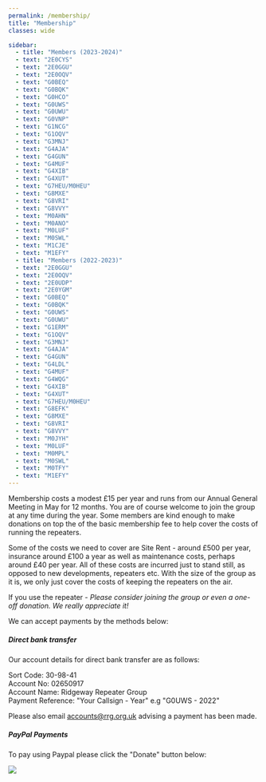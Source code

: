 ```yaml
---
permalink: /membership/
title: "Membership"
classes: wide

sidebar:
  - title: "Members (2023-2024)"
  - text: "2E0CYS"
  - text: "2E0GGU"
  - text: "2E0OQV"
  - text: "G0BEQ"
  - text: "G0BQK"
  - text: "G0HCO"
  - text: "G0UWS"
  - text: "G0UWU"
  - text: "G0VNP"
  - text: "G1NCG"
  - text: "G1OQV"
  - text: "G3MNJ"
  - text: "G4AJA"
  - text: "G4GUN"
  - text: "G4MUF"
  - text: "G4XIB"
  - text: "G4XUT"
  - text: "G7HEU/M0HEU"
  - text: "G8MXE"
  - text: "G8VRI"
  - text: "G8VVY"
  - text: "M0AHN"
  - text: "M0ANO"
  - text: "M0LUF"
  - text: "M0SWL"
  - text: "M1CJE"
  - text: "M1EFY"
  - title: "Members (2022-2023)"
  - text: "2E0GGU"
  - text: "2E0OQV"
  - text: "2E0UDP"
  - text: "2E0YGM"
  - text: "G0BEQ"
  - text: "G0BQK"
  - text: "G0UWS"
  - text: "G0UWU"
  - text: "G1ERM"
  - text: "G1OQV"
  - text: "G3MNJ"
  - text: "G4AJA"
  - text: "G4GUN"
  - text: "G4LDL"
  - text: "G4MUF"
  - text: "G4WQG"
  - text: "G4XIB"
  - text: "G4XUT"
  - text: "G7HEU/M0HEU"
  - text: "G8EFK"
  - text: "G8MXE"
  - text: "G8VRI"
  - text: "G8VVY"
  - text: "M0JYH"
  - text: "M0LUF"
  - text: "M0MPL"
  - text: "M0SWL"
  - text: "M0TFY"
  - text: "M1EFY"
---
```


Membership costs a modest £15 per year and runs from our Annual General Meeting in May for 12 months. You are of course welcome to join the group at any time during the year. Some members are kind enough to make donations on top the of the basic membership fee to help cover the costs of running the repeaters.

Some of the costs we need to cover are Site Rent - around £500 per year, insurance around £100 a year as well as maintenance costs, perhaps around £40 per year. All of these costs are incurred just to stand still, as opposed to new developments, repeaters etc. With the size of the group as it is, we only just cover the costs of keeping the repeaters on the air.

If you use the repeater - *Please consider joining the group or even a one-off donation. We really appreciate it!*

We can accept payments by the methods below:

##### Direct bank transfer 

Our account details for direct bank transfer are as follows:

Sort Code: 30-98-41  
Account No: 02650917  
Account Name: Ridgeway Repeater Group  
Payment Reference: "Your Callsign - Year" e.g "G0UWS - 2022"  

Please also email [accounts@rrg.org.uk](mailto:accounts@rrg.org.uk) advising a payment has been made.

##### PayPal Payments

To pay using Paypal please click the "Donate" button below:

<a href="https://www.paypal.com/cgi-bin/webscr?cmd=_s-xclick&hosted_button_id=8W6FF5Z7H99UL" target="_blank"><img src="https://www.paypalobjects.com/en_US/GB/i/btn/btn_donateCC_LG.gif"></a>

